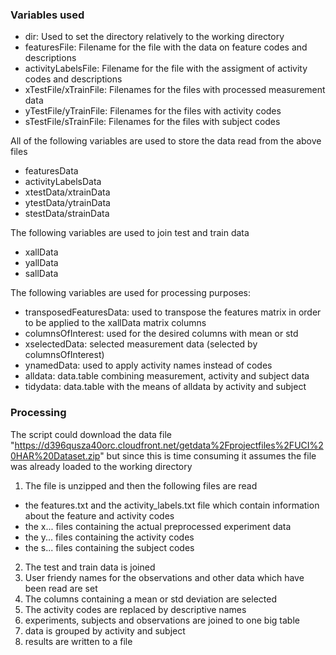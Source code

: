 ### Variables used

* dir:                  Used to set the directory relatively to the working directory
* featuresFile:         Filename for the file with the data on feature codes and descriptions
* activityLabelsFile:   Filename for the file with the assigment of activity codes and descriptions
* xTestFile/xTrainFile: Filenames for the files with processed measurement data
* yTestFile/yTrainFile: Filenames for the files with activity codes
* sTestFile/sTrainFile: Filenames for the files with subject codes

All of the following variables are used to store the data read from the above files

* featuresData
* activityLabelsData
* xtestData/xtrainData
* ytestData/ytrainData
* stestData/strainData

The following variables are used to join test and train data

* xallData
* yallData
* sallData

The following variables are used for processing purposes:

* transposedFeaturesData:   used to transpose the features matrix in order to be applied to the xallData matrix columns
* columnsOfInterest:        used for the desired columns with mean or std 
* xselectedData:            selected measurement data (selected by columnsOfInterest)
* ynamedData:               used to apply activity names instead of codes
* alldata:                  data.table combining measurement, activity and subject data 
* tidydata:                 data.table with the means of alldata by activity and subject

### Processing
The script could download the data file "https://d396qusza40orc.cloudfront.net/getdata%2Fprojectfiles%2FUCI%20HAR%20Dataset.zip"
but since this is time consuming it assumes the file was already loaded to the working directory


1. The file is unzipped and then the following files are read
  + the features.txt and the activity_labels.txt  file which contain information about the feature and activity codes
  + the x... files containing the actual preprocessed experiment data
  + the y... files containing the activity codes
  + the s... files containing the subject codes
2. The test and train data is joined
3. User friendy names for the observations and other data which have been read are set 
4. The columns containing a mean or std deviation are selected
5. The activity codes are replaced by descriptive names
6. experiments, subjects and observations are joined to one big table
7. data is grouped by activity and subject
8. results are written to a file



